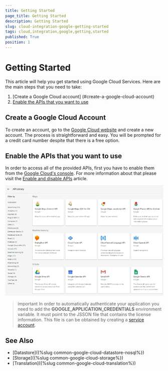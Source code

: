 ```yaml
---
title: Getting Started
page_title: Getting Started
description: Getting Started
slug: cloud-integration-google-getting-started
tags: cloud,integration,google,getting,started
published: True
position: 1
---
```


# Getting Started

This article will help you get started using Google Cloud Services. Here are the main steps that you need to take:

1. [Create a Google Cloud account] (#create-a-google-cloud-account)
2. [Enable the APIs that you want to use](#enable-the-apis-that-you-want-to-use)

## Create a Google Cloud Account

To create an account, go to the [Google Cloud website](https://cloud.google.com/free/) and create a new account. The process is straightforward and easy. You will be prompted for a credit card number despite that there is a free option. 

## Enable the APIs that you want to use 

In order to access all of the provided APIs, first you have to enable them from the [Google Cloud's console](https://console.cloud.google.com). For more information about that please visit the [Enable and disable APIs](https://support.google.com/cloud/answer/6158841?hl=en) article.

![Google Cloud API Library](images/google-cloud-api-library001.png)

>important In order to automatically authenticate your application you need to add the __GOOGLE_APPLICATION_CREDENTIALS__ environment variable. It must point to the JSSON file that contains the license information. This file is can be obtained by creating a [service account](https://cloud.google.com/docs/authentication/).
>

## See Also

* [Datastore]({%slug common-google-cloud-datastore-nosql%})
* [Storage]({%slug common-google-cloud-storage%})
* [Translation]({%slug common-google-cloud-translation%})